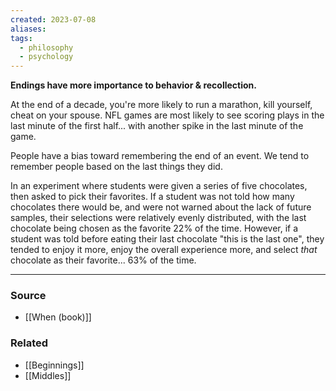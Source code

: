 ```yaml
---
created: 2023-07-08
aliases: 
tags:
  - philosophy
  - psychology
---
```

**Endings have more importance to behavior & recollection.**

At the end of a decade, you're more likely to run a marathon, kill yourself, cheat on your spouse. NFL games are most likely to see scoring plays in the last minute of the first half... with another spike in the last minute of the game.

People have a bias toward remembering the end of an event. We tend to remember people based on the last things they did. 

In an experiment where students were given a series of five chocolates, then asked to pick their favorites. If a student was not told how many chocolates there would be, and were not warned about the lack of future samples, their selections were relatively evenly distributed, with the last chocolate being chosen as the favorite 22% of the time. However, if a student was told before eating their last chocolate "this is the last one", they tended to enjoy it more, enjoy the overall experience more, and select *that* chocolate as their favorite... 63% of the time.

****
### Source
- [[When (book)]]

### Related
- [[Beginnings]]
- [[Middles]]